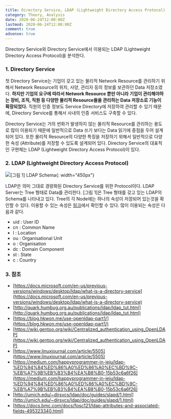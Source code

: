 ```yaml
---
title: Directory Service, LDAP (Lightweight Directory Access Protocol)
category: Theory, Analysis
date: 2020-06-24T12:00:00Z
lastmod: 2020-06-24T12:00:00Z
comment: true
adsense: true
---
```


Directory Service와 Directory Service에서 이용되는 LDAP (Lightweight Directory Access Protocol)을 분석한다.

### 1. Directory Service

첫 Directory Service는 기업이 갖고 있는 물리적 Network Resource를 관리하기 위해서 Network Resource의 위치, 사양, 관리자 등의 정보를 보관하던 Data 저장소였다. **하지만 기업의 요구에 따라서 Network Resource 뿐만 아니라 기업이 관리해야하는 장비, 조직, 직원 등 다양한 물리적 Resource들을 관리하는 Data 저장소로 기능이 확장되었다.** 직원의 인증 정보도 Service Directory에 저장하여 관리할 수 있기 때문에, Directory Service를 통해서 사내의 인증 서비스도 구축할 수 있다.

Directory Service는 거의 번화가 발생하지 않는 물리적 Resource를 관리하는 용도로 많이 이용되기 때문에 일반적으로 Data 쓰기 보다는 Data 읽기에 중점을 두어 설계되어 있다. 또한 물리적 Resource의 다양한 특징을 저장하기 위해서 일반적으로 다양한 속성 (Attribute)를 저장할 수 있도록 설계되어 있다. Directory Service의 대표적인 구현체는 LDAP (Lightweight Directory Access Protocol)이 있다.

### 2. LDAP (Lightweight Directory Access Protocol)

![[그림 1] LDAP Schema]({{site.baseurl}}/images/theory_analysis/Directory_Service_LDAP/LDAP_Schema.PNG){: width="450px"}

LDAP은 의미 그대로 경량화된 Directory Service를 위한 Protocol이다. LDAP Server는 Tree 형태로 Data를 관리한다. [그림 1]은 Tree 형태를 갖고 있는 LDAP의 Schema를 나타내고 있다. Tree의 각 Node에는 하나의 속성이 저장되어 있는것을 확인할 수 있다. 이용할 수 있는 속성은 [링크](https://docs.bmc.com/docs/fpsc121/ldap-attributes-and-associated-fields-495323340.html)에서 확인할 수 있다. 많이 이용되는 속성은 다음과 같다.

* uid : User ID
* cn : Common Name
* l : Location
* ou : Organisational Unit
* o : Organisation
* dc : Domain Component
* st : State
* c : Country

### 3. 참조

* [https://docs.microsoft.com/en-us/previous-versions/windows/desktop/ldap/what-is-a-directory-service](https://docs.microsoft.com/en-us/previous-versions/windows/desktop/ldap/what-is-a-directory-service)
* [http://quark.humbug.org.au/publications/ldap/ldap_tut.html](http://quark.humbug.org.au/publications/ldap/ldap_tut.html)
* [https://blog.hkwon.me/use-openldap-part1/](https://blog.hkwon.me/use-openldap-part1/)
* [https://wiki.gentoo.org/wiki/Centralized_authentication_using_OpenLDAP](https://wiki.gentoo.org/wiki/Centralized_authentication_using_OpenLDAP)
* [https://www.linuxjournal.com/article/5505](https://www.linuxjournal.com/article/5505)
* [https://medium.com/happyprogrammer-in-jeju/ldap-%ED%94%84%ED%86%A0%ED%86%A0%EC%BD%9C-%EB%A7%9B%EB%B3%B4%EA%B8%B0-15b53c6a6f26](https://medium.com/happyprogrammer-in-jeju/ldap-%ED%94%84%ED%86%A0%ED%86%A0%EC%BD%9C-%EB%A7%9B%EB%B3%B4%EA%B8%B0-15b53c6a6f26)
* [http://umich.edu/~dirsvcs/ldap/doc/guides/slapd/1.html](http://umich.edu/~dirsvcs/ldap/doc/guides/slapd/1.html)
* [https://docs.bmc.com/docs/fpsc121/ldap-attributes-and-associated-fields-495323340.html]